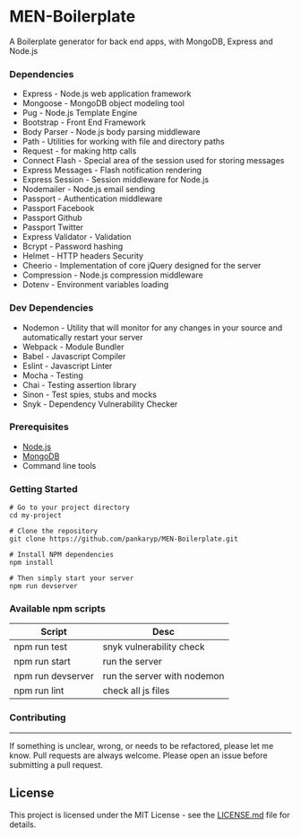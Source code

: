 # MEN-Boilerplate
A Boilerplate generator for back end apps, with MongoDB, Express and Node.js

### Dependencies

* Express - Node.js web application framework
* Mongoose - MongoDB object modeling tool 
* Pug - Node.js Template Engine
* Bootstrap - Front End Framework
* Body Parser - Node.js body parsing middleware
* Path -  Utilities for working with file and directory paths
* Request - for making http calls
* Connect Flash - Special area of the session used for storing messages
* Express Messages - Flash notification rendering
* Express Session - Session middleware for Node.js
* Nodemailer - Node.js email sending
* Passport - Authentication middleware
* Passport Facebook 
* Passport Github 
* Passport Twitter 
* Express Validator - Validation
* Bcrypt - Password hashing
* Helmet - HTTP headers Security
* Cheerio - Implementation of core jQuery designed for the server
* Compression - Node.js compression middleware
* Dotenv - Environment variables loading

### Dev Dependencies

* Nodemon - Utility that will monitor for any changes in your source and automatically restart your server
* Webpack - Module Bundler
* Babel - Javascript Compiler
* Eslint - Javascript Linter
* Mocha - Testing
* Chai - Testing assertion library
* Sinon - Test spies, stubs and mocks
* Snyk - Dependency Vulnerability Checker

### Prerequisites

* [Node.js](https://nodejs.org/en/)
* [MongoDB](https://www.mongodb.com/) 
* Command line tools

### Getting Started

```
# Go to your project directory
cd my-project

# Clone the repository
git clone https://github.com/pankaryp/MEN-Boilerplate.git

# Install NPM dependencies
npm install

# Then simply start your server
npm run devserver
```

### Available npm scripts

Script | Desc
--- | --- 
npm run test  | snyk vulnerability check
npm run start | run the server
npm run devserver | run the server with nodemon
npm run lint | check all js files

### Contributing
---
If something is unclear, wrong, or needs to be refactored, please let me know. Pull requests are always welcome. Please open an issue before submitting a pull request. 

## License

This project is licensed under the MIT License - see the [LICENSE.md](LICENSE.md) file for details.

